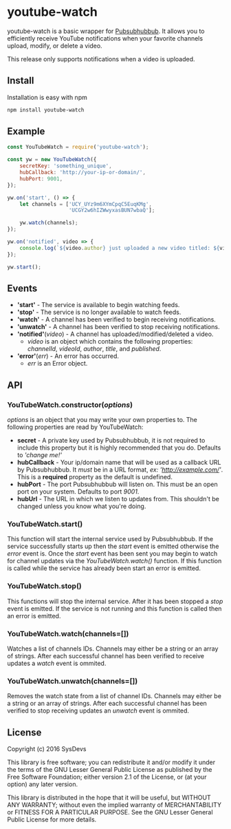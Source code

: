 # youtube-watch
youtube-watch is a basic wrapper for [Pubsubhubbub](https://github.com/pubsubhubbub/). It allows you to efficiently receive YouTube notifications when your favorite channels upload, modify, or delete a video.

This release only supports notifications when a video is uploaded.

## Install
Installation is easy with npm
```bash
npm install youtube-watch
```

## Example
```javascript
const YouTubeWatch = require('youtube-watch');

const yw = new YouTubeWatch({
	secretKey: 'something_unique',
	hubCallback: 'http://your-ip-or-domain/',
	hubPort: 9001,
});

yw.on('start', () => {
    let channels = ['UCY_UYz9m6XYmCpqC5EuqKMg',
                    'UCGY2w6hIZWwyxasBUN7wbaQ'];

    yw.watch(channels);
});

yw.on('notified', video => {
	console.log(`${video.author} just uploaded a new video titled: ${video.title}`);
});

yw.start();
```

## Events
  * **'start'** - The service is available to begin watching feeds.
  * **'stop'** - The service is no longer available to watch feeds.
  * **'watch'** - A channel has been verified to begin receiving notifications.
  * **'unwatch'** - A channel has been verified to stop receiving notifications.
  * **'notified'**(*video*) - A channel has uploaded/modified/deleted a video.
    * *video* is an object which contains the following properties: *channelId*, *videoId*, *author*, *title*, and *published*.
  * **'error'**(*err*) - An error has occurred.
    * *err* is an Error object.

## API
### YouTubeWatch.constructor(*options*)
*options* is an object that you may write your own properties to.
The following properties are read by YouTubeWatch:
  * **secret** - A private key used by Pubsubhubbub, it is not required to include this property but it is highly recommended that you do. Defaults to *'change me!'*
  * **hubCallback** - Your ip/domain name that will be used as a callback URL by Pubsubhubbub. It *must* be in a URL format, *ex: 'http://example.com/'*. This is a __required__ property as the default is undefined.
  * **hubPort** - The port Pubsubhubbub will listen on. This must be an open port on your system. Defaults to port *9001*.
  * **hubUrl** - The URL in which we listen to updates from. This shouldn't be changed unless you know what you're doing.

### YouTubeWatch.start()
This function will start the internal service used by Pubsubhubbub. If the service successfully starts up then the *start* event is emitted otherwise the *error* event is. Once the *start* event has been sent you may begin to watch for channel updates via the *YouTubeWatch.watch()* function. If this function is called while the service has already been start an error is emitted.
### YouTubeWatch.stop()
This functions will stop the internal service. After it has been stopped a *stop* event is emitted. If the service is not running and this function is called then an error is emitted.
### YouTubeWatch.watch(channels=[])
Watches a list of channels IDs. Channels may either be a string or an array of strings. After each successful channel has been verified to receive updates a *watch* event is ommited.
### YouTubeWatch.unwatch(channels=[])
Removes the watch state from a list of channel IDs. Channels may either be a string or an array of strings. After each successful channel has been verified to stop receiving updates an *unwatch* event is ommited.

## License
Copyright (c) 2016 SysDevs

This library is free software; you can redistribute it and/or
modify it under the terms of the GNU Lesser General Public
License as published by the Free Software Foundation; either
version 2.1 of the License, or (at your option) any later version.

This library is distributed in the hope that it will be useful,
but WITHOUT ANY WARRANTY; without even the implied warranty of
MERCHANTABILITY or FITNESS FOR A PARTICULAR PURPOSE.  See the GNU
Lesser General Public License for more details.
